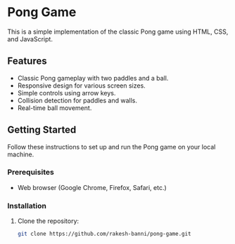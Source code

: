 # Pong Game

This is a simple implementation of the classic Pong game using HTML, CSS, and JavaScript.

## Features

- Classic Pong gameplay with two paddles and a ball.
- Responsive design for various screen sizes.
- Simple controls using arrow keys.
- Collision detection for paddles and walls.
- Real-time ball movement.

## Getting Started

Follow these instructions to set up and run the Pong game on your local machine.

### Prerequisites

- Web browser (Google Chrome, Firefox, Safari, etc.)

### Installation

1. Clone the repository:

   ```bash
   git clone https://github.com/rakesh-banni/pong-game.git
